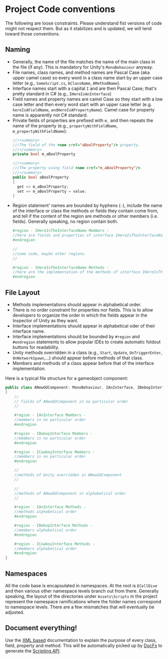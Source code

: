 # Project Code conventions
The following are loose constraints. Please understand fist versions of code might not respect them. But as it stabilizes and is updated, we will tend toward those conventions.

## Naming
- Generally, the name of the file matches the name of the main class in the file (if any). This is mandatory for Unity's `MonoBehaviour` anyway.
- File names, class names, and method names are Pascal Case (aka upper camel case) so every word in a class name start by an upper case letter (e.g., `SomeScript.cs`, `AClassName`, `AMethodName`).
- Interface names start with a capital `I` and are then Pascal Case; that's pretty standard in C# (e.g., `IHereIsAnInterface`)
- Field names and property names are camel Case so they start with a low case letter and then every word start with an upper case letter (e.g. `hereIsAFieldName`, `andHereIsAPropertyName`). Camel case for property name is apparently not C# standard.
- Private fields of properties are prefixed with `m_` and then repeats the name of the property (e.g., `propertyWithFieldName`, `m_propertyWithFieldName`):
  ```csharp
  ///<summary>
  ///The field of the <see cref="aBoolProperty"/> property.
  ///</summary>
  private bool m_aBoolProperty

  ///<summary>
  ///The property using field <see cref="m_aBoolProperty"/>.
  ///</summary>
  public bool aBoolProperty
  {
    get => m_aBoolProperty;
    set => m_aBoolProperty = value;
  }
  ```
- Region statement' names are bounded by hyphens (`-`), include the name of the interface or class the methods or fields they contain come from, and tell if the content of the region are methods or other members (i.e. fields). Generally speaking, no region contain both.
  ```csharp
  #region - IHereIsTheInterfaceName Members -
  //here are fields and properties of interface IHereIsTheInterfaceName
  #endregion

  //
  //some code, maybe other regions.
  //

  #region - IHereIsTheInterfaceName Methods -
  //here are the implementation of the methods of interface IHereIsTheInterfaceName
  #endregion

  ```


## File Layout
- Methods implementations should appear in alphabetical order.
- There is no order constraint for properties nor fields. This is to allow developers to organize the order in which the fields appear in the Inspector of Unity as they want.
- Interface implementations should appear in alphabetical oder of their interface name.
- Interface implementations should be bounded by `#region` and `#endregion` statements to allow popular IDEs to create automatic foldout buttons for readability.
- Unity methods overridden in a class (e.g., `Start`, `Update`, `OnTriggerEnter`, `OnNetworkSpawn`,...) should appear before methods of that class.
- Members and methods of a class appear before that of the interface implementation.

Here is a typical file structure for a gameobject component:
```csharp
public class ANewGOComponent: MonoBehaviour, IAnInterface, IBebopInterface, ICowboyInterface
{
    //
    // fields of ANewGOComponent in no particular order
    //

    #region - IAnInterface Members -
    //members in no particular order
    #endregion

    #region - IBebopInterface Members -
    //members in no particular order
    #endregion

    #region - ICowboyInterface Members -
    //members in no particular order
    #endregion

    //
    //methods of Unity overridden in ANewGOComponent
    //

    //
    //methods of ANewGOComponent in alphabetical order
    //

    #region - IAnInterface Methods -
    //methods alphabetical order
    #endregion

    #region - IBebopInterface Methods -
    //members alphabetical order
    #endregion

    #region - ICowboyInterface Methods -
    //members alphabetical order
    #endregion
}
```

## Namespaces
All the code base is encapsulated in namespaces. At the root is `ECellDive` and then various other namespace levels branch out from there.
Generally speaking, the layout of the directories under `Assets\Scripts` in the project represent the namespace ramifications where the folder names correspond to namespace levels. There are a few mismatches that will eventually be adjusted.

## Document everything!
Use the [XML based](https://learn.microsoft.com/en-us/dotnet/csharp/language-reference/xmldoc/) documentation to explain the purpose of every class, field, property and method. This will be automatically picked up by [DocFx](https://dotnet.github.io/docfx/) to generate the [Scripting API](xref:ECellDive).